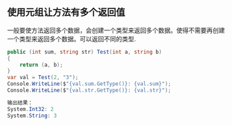 ## 使用元组让方法有多个返回值 

一般要使方法返回多个数据，会创建一个类型来返回多个数据。使得不需要再创建一个类型来返回多个数据。可以返回不同的类型.

```csharp
public (int sum, string str) Test(int a, string b)
{
    return (a, b);
}
var val = Test(2, "3");
Console.WriteLine($"{val.sum.GetType()}: {val.sum}");
Console.WriteLine($"{val.str.GetType()}: {val.str}");

输出结果：
System.Int32: 2
System.String: 3
```